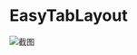 # EasyTabLayout
![截图](EasyTabLayout/Screenshot_2018-02-11-22-51-35-552_com.example.ming.easytablayout.png)
